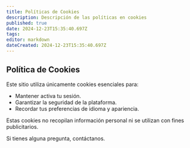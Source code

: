 ```yaml
---
title: Políticas de Cookies
description: Descripción de las políticas en cookies
published: true
date: 2024-12-23T15:35:40.697Z
tags: 
editor: markdown
dateCreated: 2024-12-23T15:35:40.697Z
---
```


## Política de Cookies

Este sitio utiliza únicamente cookies esenciales para:

- Mantener activa tu sesión.
- Garantizar la seguridad de la plataforma.
- Recordar tus preferencias de idioma y apariencia.

Estas cookies no recopilan información personal ni se utilizan con fines publicitarios.

Si tienes alguna pregunta, contáctanos.
